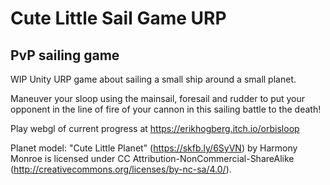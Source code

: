 Cute Little Sail Game URP
=========================
PvP sailing game
----------------

WIP Unity URP game about sailing a small ship around a small planet.

Maneuver your sloop using the mainsail, foresail and rudder to put your opponent in the line of fire of your cannon in this sailing battle to the death!

Play webgl of current progress at https://erikhogberg.itch.io/orbisloop


Planet model:
"Cute Little Planet" (https://skfb.ly/6SyVN) by Harmony Monroe is licensed under CC Attribution-NonCommercial-ShareAlike (http://creativecommons.org/licenses/by-nc-sa/4.0/).
